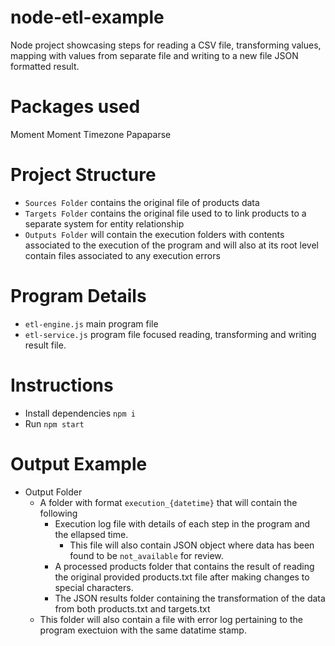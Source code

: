 # node-etl-example
Node project showcasing steps for reading a CSV file, transforming values, mapping with values from separate file and writing to a new file JSON formatted result.

# Packages used
Moment
Moment Timezone
Papaparse

# Project Structure
- `Sources Folder` contains the original file of products data
- `Targets Folder` contains the original file used to to link products to a separate system for entity relationship
- `Outputs Folder` will contain the execution folders with contents associated to the execution of the program and will also at its root level contain files associated to any execution errors

# Program Details
- `etl-engine.js` main program file
- `etl-service.js` program file focused reading, transforming and writing result file.

# Instructions
- Install dependencies `npm i`
- Run `npm start`

# Output Example
- Output Folder
  - A folder with format `execution_{datetime}` that will contain the following
    - Execution log file with details of each step in the program and the ellapsed time.
      - This file will also contain JSON object where data has been found to be `not_available` for review.
    - A processed products folder that contains the result of reading the original provided products.txt file after making changes to special characters.
    - The JSON results folder containing the transformation of the data from both products.txt and targets.txt
  - This folder will also contain a file with error log pertaining to the program exectuion with the same datatime stamp. 
